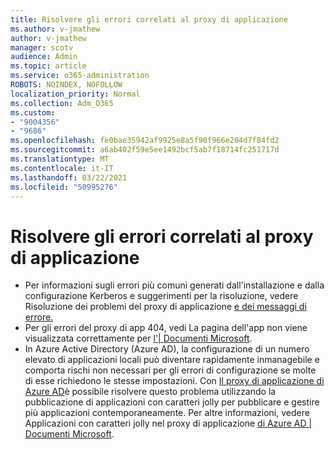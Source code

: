 ```yaml
---
title: Risolvere gli errori correlati al proxy di applicazione
ms.author: v-jmathew
author: v-jmathew
manager: scotv
audience: Admin
ms.topic: article
ms.service: o365-administration
ROBOTS: NOINDEX, NOFOLLOW
localization_priority: Normal
ms.collection: Adm_O365
ms.custom:
- "9004356"
- "9686"
ms.openlocfilehash: fe0bae35942af9925e8a5f90f966e204d7f84fd2
ms.sourcegitcommit: a6ab402f59e5ee1492bcf5ab7f18714fc251717d
ms.translationtype: MT
ms.contentlocale: it-IT
ms.lasthandoff: 03/22/2021
ms.locfileid: "50995276"
---
```

# <a name="troubleshoot-errors-related-to-application-proxy"></a>Risolvere gli errori correlati al proxy di applicazione

- Per informazioni sugli errori più comuni generati dall'installazione e dalla configurazione Kerberos e suggerimenti per la risoluzione, vedere Risoluzione dei problemi del proxy di applicazione [e dei messaggi di errore.](https://docs.microsoft.com/azure/active-directory/manage-apps/application-proxy-troubleshoot#kerberos-errors)
- Per gli errori del proxy di app 404, vedi La pagina dell'app non viene visualizzata correttamente per [l'| Documenti Microsoft](https://docs.microsoft.com/azure/active-directory/manage-apps/application-proxy-page-appearance-broken-problem).
- In Azure Active Directory (Azure AD), la configurazione di un numero elevato di applicazioni locali può diventare rapidamente inmanagebile e comporta rischi non necessari per gli errori di configurazione se molte di esse richiedono le stesse impostazioni. Con [Il proxy di applicazione di Azure AD](https://docs.microsoft.com/azure/active-directory/manage-apps/application-proxy)è possibile risolvere questo problema utilizzando la pubblicazione di applicazioni con caratteri jolly per pubblicare e gestire più applicazioni contemporaneamente. Per altre informazioni, vedere Applicazioni con caratteri jolly nel proxy di applicazione [di Azure AD | Documenti Microsoft](https://docs.microsoft.com/azure/active-directory/manage-apps/application-proxy-wildcard).
